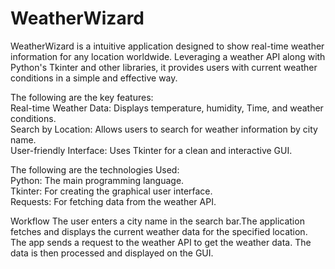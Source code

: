 # WeatherWizard
WeatherWizard is a intuitive application designed to show real-time weather information for any location worldwide. Leveraging a weather API along with Python's Tkinter and other libraries, it provides users with current weather conditions in a simple and effective way.

The following are the key features:<br>
Real-time Weather Data: Displays temperature, humidity, Time, and weather conditions.<br>
Search by Location: Allows users to search for weather information by city name.<br>
User-friendly Interface: Uses Tkinter for a clean and interactive GUI. <br>

The following are the technologies Used: <br>
Python: The main programming language.<br>
Tkinter: For creating the graphical user interface.<br>
Requests: For fetching data from the weather API.<br>

Workflow
The user enters a city name in the search bar.The application fetches and displays the current weather data for the specified location. The app sends a request to the weather API to get the weather data. The data is then processed and displayed on the GUI.
